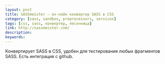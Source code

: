 ```yaml
---
layout: post
title: SASSmeister — он-лайн конвертер SASS в CSS
category: [sass, sandbox, preprocessors, services]
tags: [css, sass, конвертер, песочница]
link: http://sassmeister.com/
description:
keywords:
---
```


<p>Конвертирует SASS в CSS, удобен для тестирования любых фрагментов SASS. Есть интеграция с github.</p>
